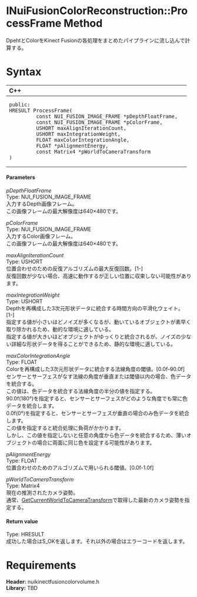 INuiFusionColorReconstruction::ProcessFrame Method  
==================================================  

DpehtとColorをKinect Fusionの各処理をまとめたパイプラインに流し込んで計算する。 <span id="syntaxSection"></span>

Syntax  
======  

<table>
<colgroup>
<col width="100%" />
</colgroup>
<thead>
<tr class="header">
<th align="left">C++</th>
</tr>
</thead>
<tbody>
<tr class="odd">
<td align="left"><pre><code>public:  
HRESULT ProcessFrame(  
         const NUI_FUSION_IMAGE_FRAME *pDepthFloatFrame,  
         const NUI_FUSION_IMAGE_FRAME *pColorFrame,  
         USHORT maxAlignIterationCount,  
         USHORT maxIntegrationWeight,  
         FLOAT maxColorIntegrationAngle,  
         FLOAT *pAlignmentEnergy,  
         const Matrix4 *pWorldToCameraTransform  
)</code></pre></td>
</tr>
</tbody>
</table>

<span id="ID4EG"></span>
#### Parameters  

*pDepthFloatFrame*    
Type: NUI\_FUSION\_IMAGE\_FRAME  
入力するDepth画像フレーム。  
この画像フレームの最大解像度は640×480です。  

*pColorFrame*    
Type: NUI\_FUSION\_IMAGE\_FRAME  
入力するColor画像フレーム。  
この画像フレームの最大解像度は640×480です。  

*maxAlignIterationCount*    
Type: USHORT  
位置合わせのための反復アルゴリズムの最大反復回数。[1-]  
反復回数が少ない場合、高速に動作するが正しい位置に収束しない可能性があります。  

*maxIntegrationWeight*    
Type: USHORT  
Depthを再構成した3次元形状データに統合する時間方向の平滑化ウェイト。[1-]  
指定する値が小さいほどノイズが多くなるが、動いているオブジェクトが素早く取り除かれるため、動的な環境に適している。  
指定する値が大きいほどオブジェクトがゆっくりと統合されるが、ノイズの少ない詳細な形状データを得ることができるため、静的な環境に適している。  

*maxColorIntegrationAngle*    
Type: FLOAT  
Colorを再構成した3次元形状データに統合する法線角度の閾値。[0.0f-90.0f]  
センサーとサーフェスがなす法線の角度が垂直または閾値以内の場合、色データを統合する。  
この値は、色データを統合する法線角度の半分の値を指定する。  
90.0f(180°)を指定すると、センサーとサーフェスがどのような角度でも常に色データを統合します。  
0.0f(0°)を指定すると、センサーとサーフェスが垂直の場合のみ色データを統合します。  
この値を指定すると統合処理に負荷がかかります。  
しかし、この値を指定しないと任意の角度から色データを統合するため、薄いオブジェクトの場合に両面に同じ色を設定する可能性があります。  

*pAlignmentEnergy*    
Type: FLOAT  
位置合わせのためのアルゴリズムで用いられる閾値。[0.0f-1.0f]  

*pWorldToCameraTransform*    
Type: Matrix4  
現在の推測されたカメラ姿勢。  
通常、[GetCurrentWorldToCameraTransform](GetCurrentWorldToCameraTra.md)で取得した最新のカメラ姿勢を指定する。  

<span id="ID4EP"></span>
#### Return value  

Type: HRESULT  
成功した場合はS\_OKを返します。それ以外の場合はエラーコードを返します。  

<span id="requirements"></span>

Requirements  
============  

**Header:** nuikinectfusioncolorvolume.h  
**Library:** TBD  



<!--Please do not edit the data in the comment block below.-->
<!--
TOCTitle : ProcessFrame Method
RLTitle : INuiFusionColorReconstruction::ProcessFrame Method
KeywordK : ProcessFrame method
KeywordK : INuiFusionColorReconstruction::ProcessFrame method
KeywordF : INuiFusionColorReconstruction::ProcessFrame
KeywordF : ProcessFrame
KeywordF : Microsoft.Kinect.nuikinectfusioncolorvolume.INuiFusionColorReconstruction.ProcessFrame(NUI_FUSION_IMAGE_FRAME,NUI_FUSION_IMAGE_FRAME,USHORT,USHORT,FLOAT,FLOAT,Matrix4)
KeywordA : M:Microsoft.Kinect.nuikinectfusioncolorvolume.INuiFusionColorReconstruction.ProcessFrame(NUI_FUSION_IMAGE_FRAME,NUI_FUSION_IMAGE_FRAME,USHORT,USHORT,FLOAT,FLOAT,Matrix4)
AssetID : M:Microsoft.Kinect.nuikinectfusioncolorvolume.INuiFusionColorReconstruction.ProcessFrame(NUI_FUSION_IMAGE_FRAME,NUI_FUSION_IMAGE_FRAME,USHORT,USHORT,FLOAT,FLOAT,Matrix4)
Locale : en-us
CommunityContent : 1
APIType : Managed
APILocation : 
APIName : Microsoft.Kinect.nuikinectfusioncolorvolume.INuiFusionColorReconstruction::ProcessFrame
TargetOS : Windows
TopicType : kbSyntax
DevLang : C++
DocSet : K4Wv2
ProjType : K4Wv2Proj
Technology : Kinect for Windows
Product : Kinect for Windows SDK v2
productversion : 20
-->
